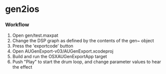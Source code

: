 # gen2ios

### Workflow

1. Open gen/test.maxpat
2. Change the DSP graph as defined by the contents of the gen~ object
3. Press the 'exportcode' button
4. Open AUGenExport-v03/AUGenExport.xcodeproj
5. Build and run the OSXAUGenExportApp target
6. Push "Play" to start the drum loop, and change parameter values to hear the effect
